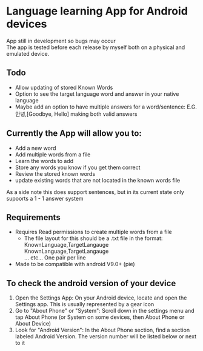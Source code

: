 # Language learning App for Android devices
App still in development so bugs may occur<br>
The app is tested before each release by myself both on a physical and emulated device.

## Todo
- Allow updating of stored Known Words
- Option to see the target language word and answer in your native language
- Maybe add an option to have multiple answers for a word/sentence:  E.G. 안녕,[Goodbye, Hello]  making both valid answers

## Currently the App will allow you to:
- Add a new word
- Add multiple words from a file
- Learn the words to add
- Store any words you know if you get them correct
- Review the stored known words
- update existing words that are not located in the known words file

As a side note this does support sentences, but in its current state only supoorts a 1 - 1 answer system

## Requirements
- Requires Read permissions to create multiple words from a file
  - The file layout for this should be a .txt file in the format:<br>
    KnownLanguage,TargetLangauge<br>
    KnownLanguage,TargetLangauge<br>
    ... etc...  One pair per line
- Made to be compatible with android V9.0+ (pie)

## To check the android version of your device
1. Open the Settings App: On your Android device, locate and open the Settings app. This is usually represented by a gear icon
2. Go to "About Phone" or "System": Scroll down in the settings menu and tap About Phone (or System on some devices, then About Phone or About Device)
3. Look for "Android Version": In the About Phone section, find a section labeled Android Version. The version number will be listed below or next to it

